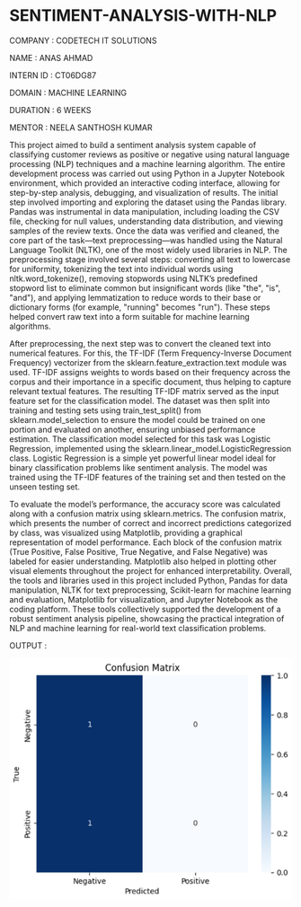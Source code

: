 # SENTIMENT-ANALYSIS-WITH-NLP

COMPANY : CODETECH IT SOLUTIONS

NAME : ANAS AHMAD

INTERN ID : CT06DG87

DOMAIN : MACHINE LEARNING

DURATION : 6 WEEKS

MENTOR : NEELA SANTHOSH KUMAR

This project aimed to build a sentiment analysis system capable of classifying customer reviews as positive or negative using natural language processing (NLP) techniques and a machine learning algorithm. The entire development process was carried out using Python in a Jupyter Notebook environment, which provided an interactive coding interface, allowing for step-by-step analysis, debugging, and visualization of results. The initial step involved importing and exploring the dataset using the Pandas library. Pandas was instrumental in data manipulation, including loading the CSV file, checking for null values, understanding data distribution, and viewing samples of the review texts. Once the data was verified and cleaned, the core part of the task—text preprocessing—was handled using the Natural Language Toolkit (NLTK), one of the most widely used libraries in NLP. The preprocessing stage involved several steps: converting all text to lowercase for uniformity, tokenizing the text into individual words using nltk.word_tokenize(), removing stopwords using NLTK’s predefined stopword list to eliminate common but insignificant words (like "the", "is", "and"), and applying lemmatization to reduce words to their base or dictionary forms (for example, "running" becomes "run"). These steps helped convert raw text into a form suitable for machine learning algorithms.

After preprocessing, the next step was to convert the cleaned text into numerical features. For this, the TF-IDF (Term Frequency-Inverse Document Frequency) vectorizer from the sklearn.feature_extraction.text module was used. TF-IDF assigns weights to words based on their frequency across the corpus and their importance in a specific document, thus helping to capture relevant textual features. The resulting TF-IDF matrix served as the input feature set for the classification model. The dataset was then split into training and testing sets using train_test_split() from sklearn.model_selection to ensure the model could be trained on one portion and evaluated on another, ensuring unbiased performance estimation. The classification model selected for this task was Logistic Regression, implemented using the sklearn.linear_model.LogisticRegression class. Logistic Regression is a simple yet powerful linear model ideal for binary classification problems like sentiment analysis. The model was trained using the TF-IDF features of the training set and then tested on the unseen testing set.

To evaluate the model’s performance, the accuracy score was calculated along with a confusion matrix using sklearn.metrics. The confusion matrix, which presents the number of correct and incorrect predictions categorized by class, was visualized using Matplotlib, providing a graphical representation of model performance. Each block of the confusion matrix (True Positive, False Positive, True Negative, and False Negative) was labeled for easier understanding. Matplotlib also helped in plotting other visual elements throughout the project for enhanced interpretability. Overall, the tools and libraries used in this project included Python, Pandas for data manipulation, NLTK for text preprocessing, Scikit-learn for machine learning and evaluation, Matplotlib for visualization, and Jupyter Notebook as the coding platform. These tools collectively supported the development of a robust sentiment analysis pipeline, showcasing the practical integration of NLP and machine learning for real-world text classification problems.

OUTPUT : 

![image](https://github.com/ANASAHMAD-CLOUD/SENTIMENT-ANALYSIS-WITH-NLP/blob/main/image.png)
